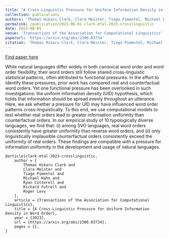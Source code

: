 ```yaml
---
title: "A Cross-Linguistic Pressure for Uniform Information Density in Word Order"
collection: publications
authors: "Thomas Hikaru Clark, Clara Meister, Tiago Pimentel, Michael Hahn, Ryan Cotterell, Richard Futrell, Roger Levy"
permalink: /publication/2023-08-01-clark-etal-2023-crosslinguistic
date: 2023-08-01
venue: 'Transactions of the Association for Computational Linguistics'
paperurl: 'https://arxiv.org/abs/2306.03734'
citation: 'Thomas Hikaru Clark, Clara Meister, Tiago Pimentel, Michael Hahn, Ryan Cotterell, Richard Futrell, and Roger Levy. A Cross-Linguistic Pressure for Uniform Information Density in Word Order. Transactions of the Association for Computational Linguistics (2023).'
---
```


<a href='https://arxiv.org/abs/2306.03734'>Find paper here</a>

While natural languages differ widely in both canonical word order and word order flexibility, their word orders still follow shared cross-linguistic statistical patterns, often attributed to functional pressures. In the effort to identify these pressures, prior work has compared real and counterfactual word orders. Yet one functional pressure has been overlooked in such investigations: the uniform information density (UID) hypothesis, which holds that information should be spread evenly throughout an utterance. Here, we ask whether a pressure for UID may have influenced word order patterns cross-linguistically. To this end, we use computational models to test whether real orders lead to greater information uniformity than counterfactual orders. In our empirical study of 10 typologically diverse languages, we find that: (i) among SVO languages, real word orders consistently have greater uniformity than reverse word orders, and (ii) only linguistically implausible counterfactual orders consistently exceed the uniformity of real orders. These findings are compatible with a pressure for information uniformity in the development and usage of natural languages. 

```
@article{clark-etal-2023-crosslinguistic,
    author = {
        Thomas Hikaru Clark and
        Clara Meister and
        Tiago Pimentel and
        Michael Hahn and
        Ryan Cotterell and
        Richard Futrell and
        Roger Levy
    },
    article = {Transactions of the Association for Computational Linguistics},
    title = {A Cross-Linguistic Pressure for Uniform Information Density in Word Order},
    year = {2023},
    url = {https://arxiv.org/abs/2306.03734},
    pages = {},
}
```